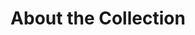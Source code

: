 ---
templateKey: normal-catalog
title: About the Collection
about_block: 
  primary: >
    The Allen Cell Collection contains over one hundred high quality, certified fluorescently tagged hiPSC lines that target dozens of key cellular structures and substructures. These cell lines and their editing plasmids are openly available to academic and commercial researchers through Coriell and Addgene respectively.
  emphasis: Allen Cell Collection
  newsletter: >
      New lines are released frequently. Subscribe to our newsletter to stay current with out latest releases.
  disease: >
    Looking for a line with a disease mutation? Check out our Disease Cell Catalog.
  links:
    newsletter:
      text: "Subscribe to our newsletter"
      url: "https://www.alleninstitute.org/newsletter"
    disease:
      text: "Check out our Disease Cell Catalog"
      url: "https://www.allencell.org/cell-catalog/disease-catalog"
table_header: "Allen Cell Collection Cell Lines"
coriell_image: /img/coriell.png
coriell_link: https://www.coriell.org/1/AllenCellCollection
learn_image: /img/learn.png
learn_link: https://www.coriell.org/1/AllenCellCollection
addgene_image: /img/addgene.png
addgene_link: https://www.addgene.org/depositor-collections/allen-institute-cell-science/
acknowledgements_block:
    intro: >
        The Allen Institute for Cell Science also acknowledges the following people for their expertise and support:
    contributors:
        - name: Bruce R. Conklin
          institution: Gladstone Institute and University of California, San Francisco
        - name: Charles E. Murray
          institution: University of Washington
        - name: William C. Skarnes
          institution: Wellcome Trust Sanger Institute
        - name: David Drubin
          institution: University of California, Berkley
    outro: The parental WTC hiPSC line was provided by the Bruce R. Conklin laboratory at the Gladstone Institute and UCSF.
funding_text: >
  The generation of some of these cell lines was supported by the National Human Genome Research Institute of the National Institutes under Award Number UM1HG011593. 


  We wish to thank Allen Institute founders, Jody Allen & Paul G. Allen, for their vision, encouragement, and support.
---